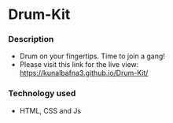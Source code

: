 # Drum-Kit
<!-- ![Thumbnail](https://github.com/kunalbafna3/Natours/blob/main/homepage.PNG) -->

### Description
- Drum on your fingertips. Time to join a gang!
- Please visit this link for the live view: https://kunalbafna3.github.io/Drum-Kit/
 
### Technology used
- HTML, CSS and Js

